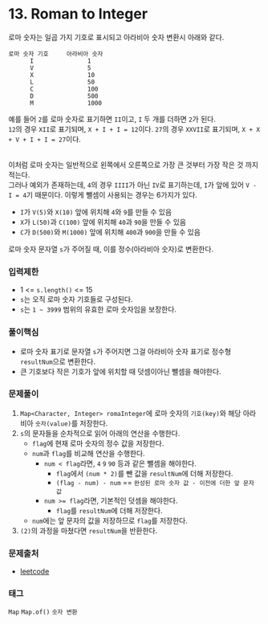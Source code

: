# 13. Roman to Integer
로마 숫자는 일곱 가지 기호로 표시되고 아라비아 숫자 변환시 아래와 같다.  
```
로마 숫자 기호     아라비아 숫자
      I               1
      V               5
      X               10
      L               50
      C               100
      D               500
      M               1000
```
예를 들어 `2`를 로마 숫자로 표기하면 `II`이고, `I` 두 개를 더하면 `2`가 된다.  
`12`의 경우 `XII`로 표기되며, `X + I + I = 12`이다.
`27`의 경우 `XXVII`로 표기되며, `X + X + V + I + I = 27`이다.  
<br/>

이처럼 로마 숫자는 일반적으로 왼쪽에서 오른쪽으로 가장 큰 것부터 가장 작은 것 까지 적는다.  
그러나 예외가 존재하는데, `4`의 경우 `IIII`가 아닌 `IV`로 표기하는데, `I`가 앞에 있어 `V - I = 4`기 때문이다.
이렇게 뺄셈이 사용되는 경우는 6가지가 있다.  
- `I`가 `V(5)`와 `X(10)` 앞에 위치해 `4`와 `9`를 만들 수 있음
- `X`가 `L(50)`과 `C(100)` 앞에 위치해 `40`과 `90`을 만들 수 있음
- `C`가 `D(500)`와 `M(1000)` 앞에 위치해 `400`과 `900`을 만들 수 있음

로마 숫자 문자열 `s`가 주어질 때, 이를 정수(아라비아 숫자)로 변환한다.
### 입력제한
- 1 <= `s.length()` <= 15
- `s`는 오직 로마 숫자 기호들로 구성된다.
- `s`는 `1 ~ 3999` 범위의 유효한 로마 숫자임을 보장한다.
### 풀이핵심
- 로마 숫자 표기로 문자열 `s`가 주어지면 그걸 아라비아 숫자 표기로 정수형 `resultNum`으로 변환한다.
- 큰 기호보다 작은 기호가 앞에 위치할 때 덧셈이아닌 뺄셈을 해야한다.
### 문제풀이
1. `Map<Character, Integer> romaInteger`에 로마 숫자의 `기호(key)`와 해당 아라비아 `숫자(value)`를 저장한다.
2. `s`의 문자들을 순차적으로 읽어 아래의 연산을 수행한다.
   - `flag`에 현재 로마 숫자의 정수 값을 저장한다.
   - `num`과 `flag`를 비교해 연산을 수행한다.
     - `num < flag`라면, `4` `9` `90` 등과 같은 뺄셈을 해야한다. 
       - `flag`에서 `(num * 2)`를 뺀 값을 `resultNum`에 더해 저장한다.
       - `(flag - num) - num` == `완성된 로마 숫자 값 - 이전에 더한 앞 문자 값`
     - `num >= flag`라면, 기본적인 덧셈을 해야한다.
       - `flag`를 `resultNum`에 더해 저장한다.
   - `num`에는 앞 문자의 값을 저장하므로 `flag`를 저장한다.
3. `(2)`의 과정을 마쳤다면 `resultNum`을 반환한다.
### 문제출처
- [leetcode](https://leetcode.com/problems/roman-to-integer/)
### 태그
`Map` `Map.of()` `숫자 변환`